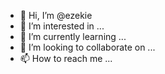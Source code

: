 - 👋 Hi, I’m @ezekie
- 👀 I’m interested in ...
- 🌱 I’m currently learning ...
- 💞️ I’m looking to collaborate on ...
- 📫 How to reach me ...

<!---
ezekie/ezekie is a ✨ special ✨ repository because its `README.md` (this file) appears on your GitHub profile.
You can click the Preview link to take a look at your changes.
--->
